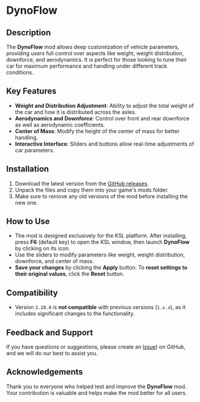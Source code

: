 # DynoFlow

## Description
The **DynoFlow** mod allows deep customization of vehicle parameters, providing users full control over aspects like weight, weight distribution, downforce, and aerodynamics. It is perfect for those looking to tune their car for maximum performance and handling under different track conditions.

## Key Features
- **Weight and Distribution Adjustment**: Ability to adjust the total weight of the car and how it is distributed across the axles.
- **Aerodynamics and Downforce**: Control over front and rear downforce as well as aerodynamic coefficients.
- **Center of Mass**: Modify the height of the center of mass for better handling.
- **Interactive Interface**: Sliders and buttons allow real-time adjustments of car parameters.

## Installation
1. Download the latest version from the [GitHub releases](https://github.com/Dranser/DynoFlow/releases/).
2. Unpack the files and copy them into your game's mods folder.
3. Make sure to remove any old versions of the mod before installing the new one.

## How to Use
- The mod is designed exclusively for the KSL platform. After installing, press **F6** (default key) to open the KSL window, then launch **DynoFlow** by clicking on its icon.
- Use the sliders to modify parameters like weight, weight distribution, downforce, and center of mass.
- **Save your changes** by clicking the **Apply** button. To **reset settings to their original values**, click the **Reset** button.

## Compatibility
- Version `2.20.0` is **not compatible** with previous versions (`1.x.x`), as it includes significant changes to the functionality.

## Feedback and Support
If you have questions or suggestions, please create an [Issue](https://github.com/Dranser/DynoFlow/issues)) on GitHub, and we will do our best to assist you.

## Acknowledgements
Thank you to everyone who helped test and improve the **DynoFlow** mod. Your contribution is valuable and helps make the mod better for all users.
